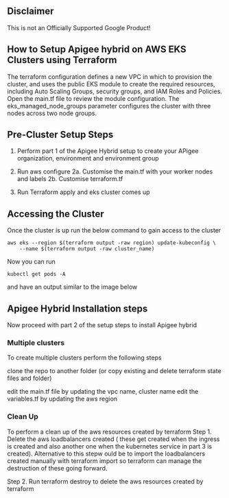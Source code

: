 ## Disclaimer
This is not an Officially Supported Google Product!



## How to Setup Apigee hybrid on AWS EKS Clusters using Terraform 


The terraform configuration defines a new VPC in which to provision the cluster, and uses the public EKS module to create the required resources, including Auto Scaling Groups, security groups, and IAM Roles and Policies.
Open the main.tf file to review the module configuration. The eks_managed_node_groups parameter configures the cluster with three nodes across two node groups.


## Pre-Cluster Setup Steps
1. Perform part 1 of the Apigee Hybrid setup to create your APigee organization, environment and environment group
2. Run aws configure
  2a. Customise the main.tf with your worker nodes and labels
  2b. Customise terraform.tf

3. Run Terraform apply and eks cluster comes up 

##  Accessing the Cluster
Once the cluster is up run the below command to gain access to the cluster 

```
aws eks --region $(terraform output -raw region) update-kubeconfig \
    --name $(terraform output -raw cluster_name)
```

Now you can run 
```
kubectl get pods -A
```
and have an output similar to the image below

## Apigee Hybrid Installation steps
Now proceed with part 2 of the setup steps to install Apigee hybrid




### Multiple clusters

To create multiple clusters perform the following steps

clone the repo to another folder (or copy existing and delete terraform state files and folder)

edit the main.tf file by updating the vpc name, cluster name 
edit the variables.tf by updating the aws region



### Clean Up

To perform a clean up of the aws resources created by terraform 
Step 1. Delete the aws loadbalancers created ( these get created when the ingress is created and also another one when the kubernetes service in part 3 is created). Alternative to this stepw ould be to import the loadbalancers created manually with terraform import so terraform can manage the destruction of these going forward.

Step 2. Run terraform destroy to delete the aws resources created by terraform 

